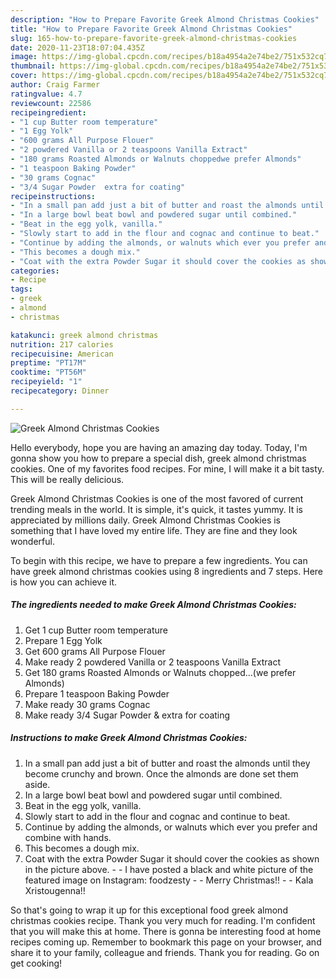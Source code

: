 ```yaml
---
description: "How to Prepare Favorite Greek Almond Christmas Cookies"
title: "How to Prepare Favorite Greek Almond Christmas Cookies"
slug: 165-how-to-prepare-favorite-greek-almond-christmas-cookies
date: 2020-11-23T18:07:04.435Z
image: https://img-global.cpcdn.com/recipes/b18a4954a2e74be2/751x532cq70/greek-almond-christmas-cookies-recipe-main-photo.jpg
thumbnail: https://img-global.cpcdn.com/recipes/b18a4954a2e74be2/751x532cq70/greek-almond-christmas-cookies-recipe-main-photo.jpg
cover: https://img-global.cpcdn.com/recipes/b18a4954a2e74be2/751x532cq70/greek-almond-christmas-cookies-recipe-main-photo.jpg
author: Craig Farmer
ratingvalue: 4.7
reviewcount: 22586
recipeingredient:
- "1 cup Butter room temperature"
- "1 Egg Yolk"
- "600 grams All Purpose Flouer"
- "2 powdered Vanilla or 2 teaspoons Vanilla Extract"
- "180 grams Roasted Almonds or Walnuts choppedwe prefer Almonds"
- "1 teaspoon Baking Powder"
- "30 grams Cognac"
- "3/4 Sugar Powder  extra for coating"
recipeinstructions:
- "In a small pan add just a bit of butter and roast the almonds until they become crunchy and brown. Once the almonds are done set them aside."
- "In a large bowl beat bowl and powdered sugar until combined."
- "Beat in the egg yolk, vanilla."
- "Slowly start to add in the flour and cognac and continue to beat."
- "Continue by adding the almonds, or walnuts which ever you prefer and combine with hands."
- "This becomes a dough mix."
- "Coat with the extra Powder Sugar it should cover the cookies as shown in the picture above.  I have posted a black and white picture of the featured image on Instagram: foodzesty  Merry Christmas!!  Kala Xristougenna!!"
categories:
- Recipe
tags:
- greek
- almond
- christmas

katakunci: greek almond christmas 
nutrition: 217 calories
recipecuisine: American
preptime: "PT17M"
cooktime: "PT56M"
recipeyield: "1"
recipecategory: Dinner

---
```



![Greek Almond Christmas Cookies](https://img-global.cpcdn.com/recipes/b18a4954a2e74be2/751x532cq70/greek-almond-christmas-cookies-recipe-main-photo.jpg)

Hello everybody, hope you are having an amazing day today. Today, I'm gonna show you how to prepare a special dish, greek almond christmas cookies. One of my favorites food recipes. For mine, I will make it a bit tasty. This will be really delicious.



Greek Almond Christmas Cookies is one of the most favored of current trending meals in the world. It is simple, it's quick, it tastes yummy. It is appreciated by millions daily. Greek Almond Christmas Cookies is something that I have loved my entire life. They are fine and they look wonderful.


To begin with this recipe, we have to prepare a few ingredients. You can have greek almond christmas cookies using 8 ingredients and 7 steps. Here is how you can achieve it.

<!--inarticleads1-->

##### The ingredients needed to make Greek Almond Christmas Cookies:

1. Get 1 cup Butter room temperature
1. Prepare 1 Egg Yolk
1. Get 600 grams All Purpose Flouer
1. Make ready 2 powdered Vanilla or 2 teaspoons Vanilla Extract
1. Get 180 grams Roasted Almonds or Walnuts chopped…(we prefer Almonds)
1. Prepare 1 teaspoon Baking Powder
1. Make ready 30 grams Cognac
1. Make ready 3/4 Sugar Powder &amp; extra for coating




<!--inarticleads2-->

##### Instructions to make Greek Almond Christmas Cookies:

1. In a small pan add just a bit of butter and roast the almonds until they become crunchy and brown. Once the almonds are done set them aside.
1. In a large bowl beat bowl and powdered sugar until combined.
1. Beat in the egg yolk, vanilla.
1. Slowly start to add in the flour and cognac and continue to beat.
1. Continue by adding the almonds, or walnuts which ever you prefer and combine with hands.
1. This becomes a dough mix.
1. Coat with the extra Powder Sugar it should cover the cookies as shown in the picture above. -  - I have posted a black and white picture of the featured image on Instagram: foodzesty -  - Merry Christmas!! -  - Kala Xristougenna!!




So that's going to wrap it up for this exceptional food greek almond christmas cookies recipe. Thank you very much for reading. I'm confident that you will make this at home. There is gonna be interesting food at home recipes coming up. Remember to bookmark this page on your browser, and share it to your family, colleague and friends. Thank you for reading. Go on get cooking!
